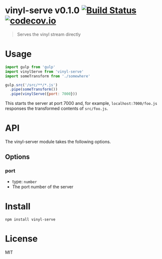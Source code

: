 # vinyl-serve v0.1.0 [![Build Status](https://travis-ci.org/kt3k/vinyl-serve.svg?branch=master)](https://travis-ci.org/kt3k/vinyl-serve) [![codecov.io](https://codecov.io/github/kt3k/vinyl-serve/coverage.svg?branch=master)](https://codecov.io/github/kt3k/vinyl-serve?branch=master)

> Serves the vinyl stream directly

# Usage

```js
import gulp from 'gulp'
import vinylServe from 'vinyl-serve'
import someTransform from './somewhere'

gulp.src('/src/**/*.js')
  .pipe(someTransform())
  .pipe(vinylServe({port: 7000}))
```

This starts the server at port 7000 and, for example, `localhost:7000/foo.js` responses the transformed contents of `src/foo.js`.

# API

The vinyl-server module takes the following options.

## Options

### port

- type: `number`
- The port number of the server

# Install

```
npm install vinyl-serve
```

# License

MIT

